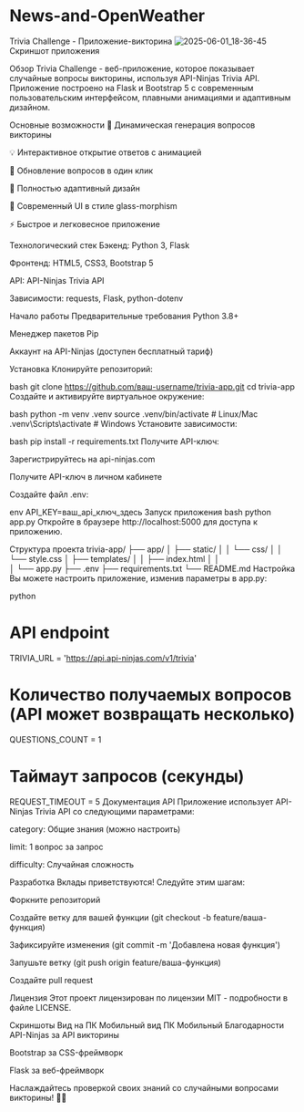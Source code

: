 # News-and-OpenWeather
Trivia Challenge - Приложение-викторина
![2025-06-01_18-36-45](https://github.com/user-attachments/assets/59c2bb28-daf8-491a-8210-9585c7f413ea)
Скриншот приложения

Обзор
Trivia Challenge - веб-приложение, которое показывает случайные вопросы викторины, используя API-Ninjas Trivia API. Приложение построено на Flask и Bootstrap 5 с современным пользовательским интерфейсом, плавными анимациями и адаптивным дизайном.

Основные возможности
🎯 Динамическая генерация вопросов викторины

💡 Интерактивное открытие ответов с анимацией

🔄 Обновление вопросов в один клик

📱 Полностью адаптивный дизайн

🎨 Современный UI в стиле glass-morphism

⚡ Быстрое и легковесное приложение

Технологический стек
Бэкенд: Python 3, Flask

Фронтенд: HTML5, CSS3, Bootstrap 5

API: API-Ninjas Trivia API

Зависимости: requests, Flask, python-dotenv

Начало работы
Предварительные требования
Python 3.8+

Менеджер пакетов Pip

Аккаунт на API-Ninjas (доступен бесплатный тариф)

Установка
Клонируйте репозиторий:

bash
git clone https://github.com/ваш-username/trivia-app.git
cd trivia-app
Создайте и активируйте виртуальное окружение:

bash
python -m venv .venv
source .venv/bin/activate  # Linux/Mac
.venv\Scripts\activate    # Windows
Установите зависимости:

bash
pip install -r requirements.txt
Получите API-ключ:

Зарегистрируйтесь на api-ninjas.com

Получите API-ключ в личном кабинете

Создайте файл .env:

env
API_KEY=ваш_api_ключ_здесь
Запуск приложения
bash
python app.py
Откройте в браузере http://localhost:5000 для доступа к приложению.

Структура проекта
trivia-app/
├── app/
│   ├── static/
│   │   └── css/
│   │       └── style.css
│   ├── templates/
│   │   ├── index.html
│   │   
│   └── app.py
├── .env
├── requirements.txt
└── README.md
Настройка
Вы можете настроить приложение, изменив параметры в app.py:

python
# API endpoint
TRIVIA_URL = 'https://api.api-ninjas.com/v1/trivia'

# Количество получаемых вопросов (API может возвращать несколько)
QUESTIONS_COUNT = 1

# Таймаут запросов (секунды)
REQUEST_TIMEOUT = 5
Документация API
Приложение использует API-Ninjas Trivia API со следующими параметрами:

category: Общие знания (можно настроить)

limit: 1 вопрос за запрос

difficulty: Случайная сложность

Разработка
Вклады приветствуются! Следуйте этим шагам:

Форкните репозиторий

Создайте ветку для вашей функции (git checkout -b feature/ваша-функция)

Зафиксируйте изменения (git commit -m 'Добавлена новая функция')

Запушьте ветку (git push origin feature/ваша-функция)

Создайте pull request

Лицензия
Этот проект лицензирован по лицензии MIT - подробности в файле LICENSE.

Скриншоты
Вид на ПК	Мобильный вид
ПК	Мобильный
Благодарности
API-Ninjas за API викторины

Bootstrap за CSS-фреймворк

Flask за веб-фреймворк

Наслаждайтесь проверкой своих знаний со случайными вопросами викторины! 🧠✨
